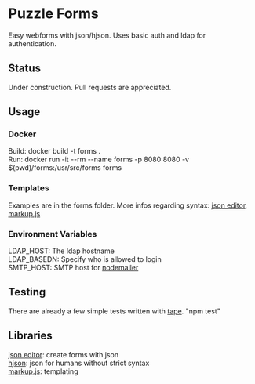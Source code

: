 # Puzzle Forms
Easy webforms with json/hjson. Uses basic auth and ldap for authentication.

## Status
Under construction. Pull requests are appreciated.

## Usage
### Docker
Build: docker build -t forms . <br>
Run: docker run -it --rm --name forms -p 8080:8080 -v $(pwd)/forms:/usr/src/forms forms

### Templates
Examples are in the forms folder. More infos regarding syntax: [json editor](https://www.npmjs.com/package/json-editor), [markup.js](https://github.com/adammark/Markup.js/)

### Environment Variables
LDAP_HOST: The ldap hostname<br>
LDAP_BASEDN: Specify who is allowed to login<br>
SMTP_HOST: SMTP host for [nodemailer](https://github.com/andris9/Nodemailer)

## Testing
There are already a few simple tests written with [tape](https://www.npmjs.com/package/tape). "npm test"

## Libraries
[json editor](https://www.npmjs.com/package/json-editor): create forms with json<br>
[hjson](https://www.npmjs.com/package/json-editor): json for humans without strict syntax<br>
[markup.js](https://github.com/adammark/Markup.js/): templating
